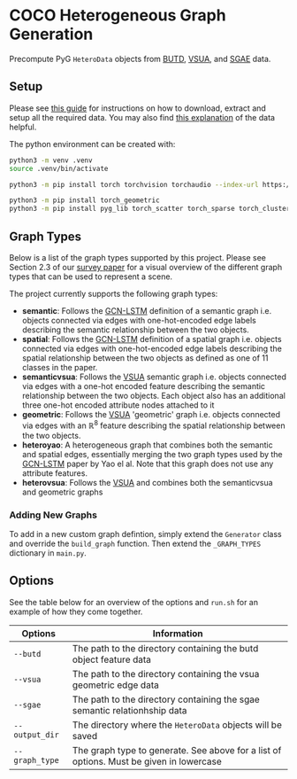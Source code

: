 # COCO Heterogeneous Graph Generation

Precompute PyG `HeteroData` objects from [BUTD](https://arxiv.org/abs/1707.07998), [VSUA](https://arxiv.org/abs/1908.02127), and [SGAE](https://arxiv.org/abs/1812.02378) data.

## Setup

Please see [this guide](https://henrysenior.com/words/2024-04-03-coco-supplementary-dataset-download-guide) for instructions on how to download, extract and setup all the required data. You may also find [this explanation](https://henrysenior.com/words/2024-05-06coco-semantic-graph-data) of the data helpful.

The python environment can be created with:

```bash
python3 -m venv .venv
source .venv/bin/activate

python3 -m pip install torch torchvision torchaudio --index-url https://download.pytorch.org/whl/cu118

python3 -m pip install torch_geometric
python3 -m pip install pyg_lib torch_scatter torch_sparse torch_cluster torch_spline_conv -f https://data.pyg.org/whl/torch-2.4.0+cu118.html
```

## Graph Types

Below is a list of the graph types supported by this project. Please see Section 2.3 of our [survey paper](https://henrysenior.com/publications/graph-neural-networks-in-vision-language-image-understanding-a-survey) for a visual overview of the different graph types that can be used to represent a scene. 

The project currently supports the following graph types:
- **semantic**: Follows the [GCN-LSTM](https://arxiv.org/abs/1809.07041) definition of a semantic graph i.e. objects connected via edges with one-hot-encoded edge labels describing the semantic relationship between the two objects.
- **spatial**: Follows the [GCN-LSTM](https://arxiv.org/abs/1809.07041) definition of a spatial graph i.e. objects connected via edges with one-hot-encoded edge labels describing the spatial relationship between the two objects as defined as one of 11 classes in the paper.
- **semanticvsua**: Follows the [VSUA](https://arxiv.org/abs/1908.02127) semantic graph i.e. objects connected via edges with a one-hot encoded feature describing the semantic relationship between the two objects. Each object also has an additional three one-hot encoded attribute nodes attached to it
- **geometric**: Follows the [VSUA](https://arxiv.org/abs/1908.02127) 'geometric' graph i.e. objects connected via edges with an $\mathbb{R}^8$ feature describing the spatial relationship between the two objects.
- **heteroyao**: A heterogeneous graph that combines both the semantic and spatial edges, essentially merging the two graph types used by the [GCN-LSTM](https://arxiv.org/abs/1809.07041) paper by Yao el al. Note that this graph does not use any attribute features. 
- **heterovsua**: Follows the [VSUA](https://arxiv.org/abs/1908.02127) and combines both the semanticvsua and geometric graphs


### Adding New Graphs

To add in a new custom graph defintion, simply extend the `Generator` class and override the `build_graph` function. Then extend the `_GRAPH_TYPES` dictionary in `main.py`.

## Options

See the table below for an overview of the options and `run.sh` for an example of how they come together.

| Options | Information |
|--|--|
|`--butd` | The path to the directory containing the butd object feature data |
|`--vsua` | The path to the directory containing the vsua geometric edge data |
|`--sgae` | The path to the directory containing the sgae semantic relationhship data |
|`--output_dir` | The directory where the `HeteroData` objects will be saved | 
|`--graph_type` | The graph type to generate. See above for a list of options. Must be given in lowercase |



